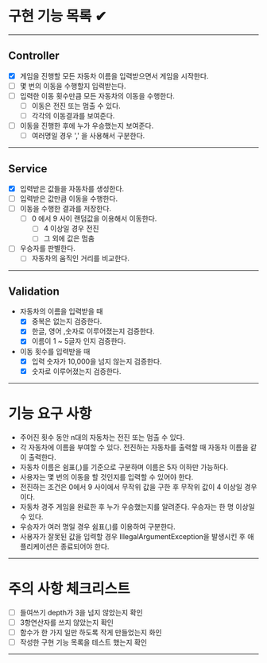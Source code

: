 # 구현 기능 목록 ✔

---

## Controller

- [x] 게임을 진행할 모든 자동차 이름을 입력받으면서 게임을 시작한다.
- [ ] 몇 번의 이동을 수행할지 입력받는다.
- [ ] 입력한 이동 횟수만큼 모든 자동차의 이동을 수행한다.
    - [ ] 이동은 전진 또는 멈출 수 있다.
    - [ ] 각각의 이동결과를 보여준다.
- [ ] 이동을 진행한 후에 누가 우승했는지 보여준다.
    - [ ] 여러명일 경우 ',' 을 사용해서 구분한다.

---

## Service

- [x] 입력받은 값들을 자동차를 생성한다.
- [ ] 입력받은 값만큼 이동을 수행한다.
- [ ] 이동을 수행한 결과를 저장한다.
    - [ ] 0 에서 9 사이 랜덤값을 이용해서 이동한다.
        - [ ] 4 이상일 경우 전진
        - [ ] 그 외에 값은 멈춤
- [ ] 우승자를 판별한다.
    - [ ] 자동차의 움직인 거리를 비교한다.

---

## Validation

- 자동차의 이름을 입력받을 때
    - [x] 중복은 없는지 검증한다.
    - [x] 한글, 영어 ,숫자로 이루어졌는지 검증한다.
    - [x] 이름이 1 ~ 5글자 인지 검증한다.
- 이동 횟수를 입력받을 때
    - [x] 입력 숫자가 10,000을 넘지 않는지 검증한다.
    - [x] 숫자로 이루어졌는지 검증한다.

---

# 기능 요구 사항

- 주어진 횟수 동안 n대의 자동차는 전진 또는 멈출 수 있다.
- 각 자동차에 이름을 부여할 수 있다. 전진하는 자동차를 출력할 때 자동차 이름을 같이 출력한다.
- 자동차 이름은 쉼표(,)를 기준으로 구분하며 이름은 5자 이하만 가능하다.
- 사용자는 몇 번의 이동을 할 것인지를 입력할 수 있어야 한다.
- 전진하는 조건은 0에서 9 사이에서 무작위 값을 구한 후 무작위 값이 4 이상일 경우이다.
- 자동차 경주 게임을 완료한 후 누가 우승했는지를 알려준다. 우승자는 한 명 이상일 수 있다.
- 우승자가 여러 명일 경우 쉼표(,)를 이용하여 구분한다.
- 사용자가 잘못된 값을 입력할 경우 IllegalArgumentException을 발생시킨 후 애플리케이션은 종료되어야 한다.

---

# 주의 사항 체크리스트

- [ ] 들여쓰기 depth가 3을 넘지 않았는지 확인
- [ ] 3항연산자를 쓰지 않았는지 확인
- [ ] 함수가 한 가지 일만 하도록 작게 만들었는지 화인
- [ ] 작성한 구현 기능 목록을 테스트 했는지 확인

---